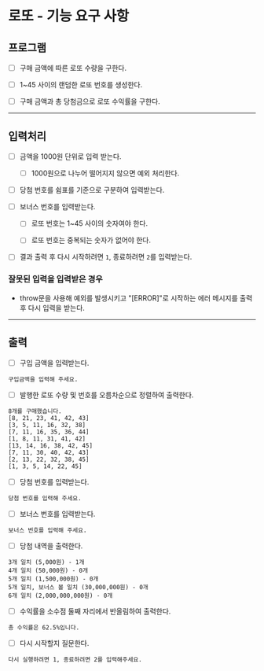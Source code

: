 # 로또 - 기능 요구 사항

## 프로그램

-   [ ] 구매 금액에 따른 로또 수량을 구한다.

-   [ ] 1~45 사이의 랜덤한 로또 번호를 생성한다.

-   [ ] 구매 금액과 총 당첨금으로 로또 수익률을 구한다.

---

## 입력처리

-   [ ] 금액을 1000원 단위로 입력 받는다.

    -   [ ] 1000원으로 나누어 떨어지지 않으면 예외 처리한다.

-   [ ] 당첨 번호를 쉼표를 기준으로 구분하여 입력받는다.

-   [ ] 보너스 번호를 입력받는다.

    -   [ ] 로또 번호는 1~45 사이의 숫자여야 한다.

    -   [ ] 로또 번호는 중복되는 숫자가 없어야 한다.

-   [ ] 결과 출력 후 다시 시작하려면 `1`, 종료하려면 `2`를 입력받는다.

### 잘못된 입력을 입력받은 경우

-   throw문을 사용해 예외를 발생시키고 "[ERROR]"로 시작하는 에러 메시지를 출력 후 다시 입력을 받는다.

---

## 출력

-   [ ] 구입 금액을 입력받는다.

```
구입금액을 입력해 주세요.
```

-   [ ] 발행한 로또 수량 및 번호를 오름차순으로 정렬하여 출력한다.

```
8개를 구매했습니다.
[8, 21, 23, 41, 42, 43]
[3, 5, 11, 16, 32, 38]
[7, 11, 16, 35, 36, 44]
[1, 8, 11, 31, 41, 42]
[13, 14, 16, 38, 42, 45]
[7, 11, 30, 40, 42, 43]
[2, 13, 22, 32, 38, 45]
[1, 3, 5, 14, 22, 45]
```

-   [ ] 당첨 번호를 입력받는다.

```
당첨 번호를 입력해 주세요.
```

-   [ ] 보너스 번호를 입력받는다.

```
보너스 번호를 입력해 주세요.
```

-   [ ] 당첨 내역을 출력한다.

```
3개 일치 (5,000원) - 1개
4개 일치 (50,000원) - 0개
5개 일치 (1,500,000원) - 0개
5개 일치, 보너스 볼 일치 (30,000,000원) - 0개
6개 일치 (2,000,000,000원) - 0개
```

-   [ ] 수익률을 소수점 둘째 자리에서 반올림하여 출력한다.

```
총 수익률은 62.5%입니다.
```

-   [ ] 다시 시작할지 질문한다.

```
다시 실행하려면 1, 종료하려면 2를 입력해주세요.
```
